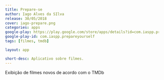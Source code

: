 ```yaml
---
title: Prepare-se
author: Iago Alves da SIlva
release: 30/05/2018
cover: iago-prepare.png
categories: apps
google-play: https://play.google.com/store/apps/details?id=com.iaspp.prepareyourself
google-play-id: com.iaspp.prepareyourself
tags: [filmes, tmdb]

layout: app

short-desc: Aplicativo sobre filmes.
---
```

Exibição de filmes novos de acordo com o TMDb